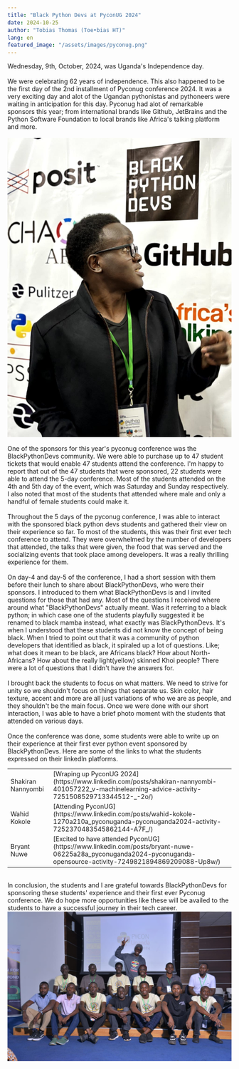 ```yaml
---
title: "Black Python Devs at PyconUG 2024"
date: 2024-10-25
author: "Tobias Thomas (Toe•bias HT)"
lang: en
featured_image: "/assets/images/pyconug.png"
---
```



Wednesday, 9th, October, 2024, was Uganda's Independence day. </br>
</br>
We were celebrating 62 years of independence. This also happened to be the first day of the 2nd installment of Pyconug conference 2024. It was a very exciting day and alot of the Ugandan pythonistas and pythoneers were waiting in anticipation for this day. Pyconug had alot of remarkable sponsors this year; from international brands like Github, JetBrains and the Python Software Foundation to local brands like Africa's talking platform and more. </br>
</br>
<img src="/assets/images/pyconug-toebias.jpeg" alt="Pyconug-Toebias" />

One of the sponsors for this year's pyconug conference was the BlackPythonDevs community.
We were able to purchase up to 47 student tickets that would enable 47 students attend the conference. I'm happy to report that out of the 47 students that were sponsored, 22 students were able to attend the 5-day conference. Most of the students attended on the 4th and 5th day of the event, which was Saturday and Sunday respectively. I also noted that most of the students that attended where male and only a handful of female students could make it. </br>
</br>
Throughout the 5 days of the pyconug conference, I was able to interact with the sponsored black python devs students and gathered their view on their experience so far. To most of the students, this was their first ever tech conference to attend. They were overwhelmed by the number of developers that attended, the talks that were given, the food that was served and the socializing events that took place among developers. It was a really thrilling experience for them.</br>
</br>
On day-4 and day-5 of the conference, I had a short session with them before their lunch to share about BlackPythonDevs, who were their sponsors. I introduced to them what BlackPythonDevs is and I invited questions for those that had any. Most of the questions I received where around what "BlackPythonDevs" actually meant. Was it referring to a black python; in which case one of the students playfully suggested it be renamed to black mamba instead, what exactly was BlackPythonDevs. It's when I understood that these students did not know the concept of being black. When I tried to point out that it was a community of python developers that identified as black, it spiraled up a lot of questions. Like; what does it mean to be black, are Africans black? How about North-Africans? How about the really light(yellow) skinned Khoi people? There were a lot of questions that I didn't have the answers for.</br>
</br>
I brought back the students to focus on what matters. We need to strive for unity so we shouldn't focus on things that separate us. Skin color, hair texture, accent and more are all just variations of who we are as people, and they shouldn't be the main focus. Once we were done with our short interaction, I was able to have a brief photo moment with the students that attended on various days. </br>
</br>
Once the conference was done, some students were able to write up on their experience at their first ever python event sponsored by BlackPythonDevs. Here are some of the links to what the students expressed on their linkedIn platforms.</br>
<table>
    <tr>
        <td> Shakiran Nannyombi </td>
        <td> [Wraping up PyconUG 2024](https://www.linkedin.com/posts/shakiran-nannyombi-401057222_v-machinelearning-advice-activity-7251508529713344512-_-2o/) </td>
    </tr>
    <tr>
        <td> Wahid Kokole </td>
        <td> [Attending PyconUG](https://www.linkedin.com/posts/wahid-kokole-1270a210a_pyconuganda-pyconuganda2024-activity-7252370483545862144-A7F_/) </td>
    </tr>
    <tr>
        <td> Bryant Nuwe </td>
        <td> [Excited to have attended PyconUG](https://www.linkedin.com/posts/bryant-nuwe-06225a28a_pyconuganda2024-pyconuganda-opensource-activity-7249821894869209088-Up8w/) </td>
    </tr>
</table>
</br>
In conclusion, the students and I are grateful towards BlackPythonDevs for sponsoring these students' experience and their first ever Pyconug conference. We do hope more opportunities like these will be availed to the students to have a successful journey in their tech career.
<img src="/assets/images/pyconug-bpd-group-photo-day-4.jpeg">

